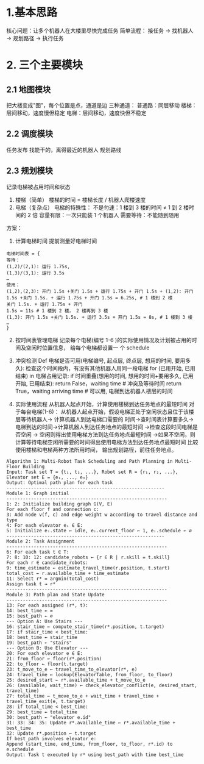 # 1.基本思路

核心问题：让多个机器人在大楼里尽快完成任务
简单流程：
接任务 → 找机器人 → 规划路径 → 执行任务

# 2. 三个主要模块

## 2.1 地图模块
把大楼变成"图"，每个位置是点，通道是边
三种通道：
普通路：同层移动
楼梯：层间移动，速度慢但稳定
电梯：层间移动，速度快但不稳定

## 2.2 调度模块
任务发布
找能干的，离得最近的机器人
规划路线

## 2.3 规划模块
记录电梯被占用时间和状态
1. 楼梯（简单）
楼梯的时间 = 楼梯长度 / 机器人爬楼速度
2. 电梯（复杂点）
电梯的特殊性：
不是匀速：1 楼到 3 楼的时间 ≠ 1 到 2 楼时间的 2 倍
容量有限：一次只能装 1 个机器人
需要等待：不能随到随用

方案：

1. 计算电梯时间
提前测量好电梯时间
```
电梯时间表 = {
等待：
(1,2)/(2,1): 运行 1.75s,
(1,3)/(3,1): 运行 3.5s
…
使用：
(1,2),(2,3): 开门 1.5s +关门 1.5s + 运行 1.75s + 开门 1.5s + (1,2): 开门 1.5s +关门 1.5s. + 运行 1.75s + 开门 1.5s = 6.25s, # 1 楼到 2 楼
关门 1.5s. + 运行 1.75s + 开门
1.5s = 11s # 1 楼到 2 楼， 2 楼再到 3 楼
(1,3): 开门 1.5s +关门 1.5s. + 运行 3.5s + 开门 1.5s = 8s, # 1 楼到 3 楼
…
}
```
2. 按时间表管理电梯
记录每个电梯(编号 1-6 )的实际使用情况及计划被占用的时间及空闲时位置信息， 给每个电梯都设置一
个 schedule

3. 冲突检测
Def 电梯是否可用(电梯编号, 起点层, 终点层, 想用的时间, 要用多久):
检查这个时间段内，有没有其他机器人用同一段电梯
for (已用开始, 已用结束) in 电梯占用记录:
if 时间重叠(想用的时间, 想用的时间+要用多久, 已用开始, 已用结束):
return False，waiting time # 冲突及等待时间
return True，waiting arriving time # 可以用, 电梯到达机器人楼层的时间

4. 实际使用流程
从机器人起点开始，计算使用楼梯到达任务地点的最短时间
对于每台电梯(1-6)：
从机器人起点开始，假设电梯正处于空闲状态且位于该楼层等待机器人→ 计算机器人到达电梯口需要的
时间→查时间表计算要多久→电梯到达的时间→计算机器人到达任务地点的最短时间
→检查这段时间电梯是否空闲 → 空闲则得出使用电梯方法到达任务地点最短时间
→如果不空闲，则计算等待电梯空闲所需要的时间得出使用电梯方法到达任务地点最短时间
比较使用楼梯和电梯两种方法所用时间， 输出规划路径，前往任务地点。


```
Algorithm 1: Multi-Robot Task Scheduling and Path Planning in Multi-Floor Building
Input: Task set T = {t₁, t₂, ...}, Robot set R = {r₁, r₂, ...}, Elevator set E = {e₁, ..., e₆}
Output: Optimal path plan for each task
----------------------------------------------------------
Module 1: Graph initial
-----------------------------------------------------------
1: 2: Initialize building graph G(V, E)
For each floor f and connection c:
3: Add node v(f, c) and edge weight w according to travel distance and type
4: For each elevator eᵢ ∈ E:
5: Initialize eᵢ.state ← idle, eᵢ.current_floor ← 1, eᵢ.schedule ← ∅
----------------------------------------------------------
Module 2: Task Assignment
-----------------------------------------------------------
6: For each task t ∈ T:
7: 8: 10: 12: candidate_robots ← {r ∈ R | r.skill = t.skill}
For each r ∈ candidate_robots:
9: time_estimate ← estimate_travel_time(r.position, t.start)
total_cost ← r.available_time + time_estimate
11: Select r* = argmin(total_cost)
Assign task t → r*
-----------------------------------------------------------
Module 3: Path plan and State Update
-----------------------------------------------------------
13: For each assigned (r*, t):
14: best_time ← ∞
15: best_path ← ∅
--- Option A: Use Stairs ---
16: stair_time ← compute_stair_time(r*.position, t.target)
17: if stair_time < best_time:
18: best_time ← stair_time
19: best_path ← "stairs"
--- Option B: Use Elevator ---
20: For each elevator e ∈ E:
21: from_floor ← floor(r*.position)
22: to_floor ← floor(t.target)
23: t_move_to_e ← travel_time_to_elevator(r*, e)
24: travel_time ← lookup(ElevatorTable, from_floor, to_floor)
25: desired_start ← r*.available_time + t_move_to_e
26: (available, wait_time) ← check_elevator_conflict(e, desired_start, travel_time)
27: total_time ← t_move_to_e + wait_time + travel_time +
travel_time_exit(e, t.target)
28: if total_time < best_time:
29: best_time ← total_time
30: best_path ← "elevator e.id"
31: 33: 34: 35: Update r*.available_time ← r*.available_time + best_time
32: Update r*.position ← t.target
If best_path involves elevator e:
Append (start_time, end_time, from_floor, to_floor, r*.id) to e.schedule
Output: Task t executed by r* using best_path with time best_time
```